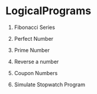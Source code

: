 # LogicalPrograms

1. Fibonacci Series

2. Perfect Number

3. Prime Number

4. Reverse a number

5. Coupon Numbers

6. Simulate Stopwatch Program